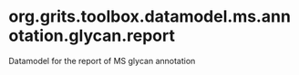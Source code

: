 # org.grits.toolbox.datamodel.ms.annotation.glycan.report
Datamodel for the report of MS glycan annotation
